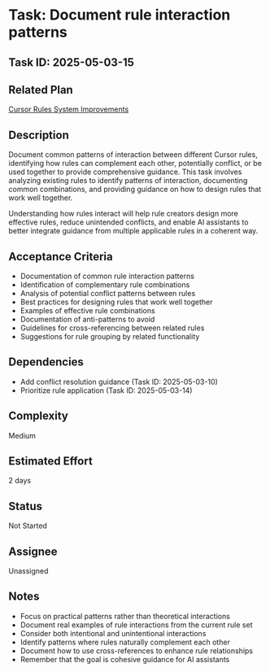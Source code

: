 # Task: Document rule interaction patterns

## Task ID: 2025-05-03-15

## Related Plan

[Cursor Rules System Improvements](../plans/cursor-rules-improvement.md)

## Description

Document common patterns of interaction between different Cursor rules, identifying how rules can complement each other, potentially conflict, or be used together to provide comprehensive guidance. This task involves analyzing existing rules to identify patterns of interaction, documenting common combinations, and providing guidance on how to design rules that work well together.

Understanding how rules interact will help rule creators design more effective rules, reduce unintended conflicts, and enable AI assistants to better integrate guidance from multiple applicable rules in a coherent way.

## Acceptance Criteria

- Documentation of common rule interaction patterns
- Identification of complementary rule combinations
- Analysis of potential conflict patterns between rules
- Best practices for designing rules that work well together
- Examples of effective rule combinations
- Documentation of anti-patterns to avoid
- Guidelines for cross-referencing between related rules
- Suggestions for rule grouping by related functionality

## Dependencies

- Add conflict resolution guidance (Task ID: 2025-05-03-10)
- Prioritize rule application (Task ID: 2025-05-03-14)

## Complexity

Medium

## Estimated Effort

2 days

## Status

Not Started

## Assignee

Unassigned

## Notes

- Focus on practical patterns rather than theoretical interactions
- Document real examples of rule interactions from the current rule set
- Consider both intentional and unintentional interactions
- Identify patterns where rules naturally complement each other
- Document how to use cross-references to enhance rule relationships
- Remember that the goal is cohesive guidance for AI assistants
